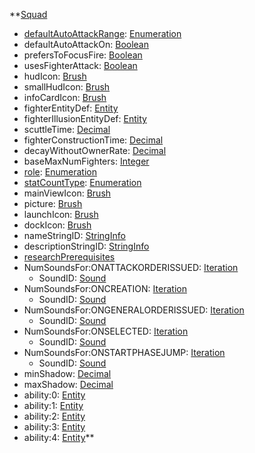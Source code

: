 **[Squad](EntrenchmentSquad.md)
  * [defaultAutoAttackRange](EntrenchmentdefaultAutoAttackRange.md): [Enumeration](Enumeration.md)
  * defaultAutoAttackOn: [Boolean](Boolean.md)
  * prefersToFocusFire: [Boolean](Boolean.md)
  * usesFighterAttack: [Boolean](Boolean.md)
  * hudIcon: [Brush](Brush.md)
  * smallHudIcon: [Brush](Brush.md)
  * infoCardIcon: [Brush](Brush.md)
  * fighterEntityDef: [Entity](Entity.md)
  * fighterIllusionEntityDef: [Entity](Entity.md)
  * scuttleTime: [Decimal](Decimal.md)
  * fighterConstructionTime: [Decimal](Decimal.md)
  * decayWithoutOwnerRate: [Decimal](Decimal.md)
  * baseMaxNumFighters: [Integer](Integer.md)
  * [role](Entrenchmentrole.md): [Enumeration](Enumeration.md)
  * [statCountType](EntrenchmentstatCountType.md): [Enumeration](Enumeration.md)
  * mainViewIcon: [Brush](Brush.md)
  * picture: [Brush](Brush.md)
  * launchIcon: [Brush](Brush.md)
  * dockIcon: [Brush](Brush.md)
  * nameStringID: [StringInfo](StringInfo.md)
  * descriptionStringID: [StringInfo](StringInfo.md)
  * [researchPrerequisites](EntrenchmentresearchPrerequisites.md)
  * NumSoundsFor:ONATTACKORDERISSUED: [Iteration](Iteration.md)
    * SoundID: [Sound](Sound.md)
  * NumSoundsFor:ONCREATION: [Iteration](Iteration.md)
    * SoundID: [Sound](Sound.md)
  * NumSoundsFor:ONGENERALORDERISSUED: [Iteration](Iteration.md)
    * SoundID: [Sound](Sound.md)
  * NumSoundsFor:ONSELECTED: [Iteration](Iteration.md)
    * SoundID: [Sound](Sound.md)
  * NumSoundsFor:ONSTARTPHASEJUMP: [Iteration](Iteration.md)
    * SoundID: [Sound](Sound.md)
  * minShadow: [Decimal](Decimal.md)
  * maxShadow: [Decimal](Decimal.md)
  * ability:0: [Entity](Entity.md)
  * ability:1: [Entity](Entity.md)
  * ability:2: [Entity](Entity.md)
  * ability:3: [Entity](Entity.md)
  * ability:4: [Entity](Entity.md)**
